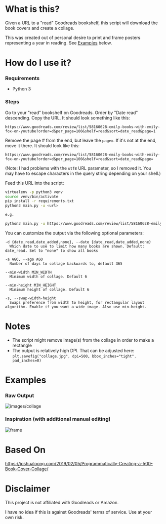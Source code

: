 # What is this?
Given a URL to a "read" Goodreads bookshelf, this script will download the book covers and create a collage. 

This was created out of personal desire to print and frame posters representing a year in reading. See [Examples](#examples) below.

# How do I use it?

### Requirements
* Python 3

### Steps

Go to your "read" bookshelf on Goodreads. Order by "Date read" descending. Copy the URL. It should look something like this:
```
https://www.goodreads.com/review/list/58160628-emily-books-with-emily-fox-on-youtube?order=d&per_page=100&shelf=read&sort=date_read&page=1
```

Remove the page # from the end, but leave the `page=`. If it's not at the end, move it there. It should look like this:
```
https://www.goodreads.com/review/list/58160628-emily-books-with-emily-fox-on-youtube?order=d&per_page=100&shelf=read&sort=date_read&page=
```

(Note: I had problems with the `utf8` URL parameter, so I removed it. You may have to escape characters in the query string depending on your shell.)

Feed this URL into the script:

```bash
virtualenv -p python3 venv
source venv/bin/activate
pip install -r requirements.txt
python3 main.py -u <url>

e.g.

python3 main.py -u https://www.goodreads.com/review/list/58160628-emily-books-with-emily-fox-on-youtube\?order\=d\&per_page\=100\&shelf\=read\&sort\=date_read\&page\=
```

You can customize the output via the following optional parameters:

```
-d {date_read,date_added,none}, --date {date_read,date_added,none}
  Which date to use to limit how many books are shown. Default: date_read. Set to "none" to show all books

-a AGO, --ago AGO
  Number of days to collage backwards to, default 365

--min-width MIN_WIDTH
  Minimum width of collage. Default 6

--min-height MIN_HEIGHT
  Minimum height of collage. Default 6

-s, --swap-width-height
  Swaps preference from width to height, for rectangular layout algorithm. Enable if you want a wide image. Also use min-height.
```

# Notes

* The script might remove image(s) from the collage in order to make a rectangle
* The output is relatively high DPI. That can be adjusted here: `plt.savefig("collage.jpg", dpi=500, bbox_inches="tight", pad_inches=0)` 

# Examples

### Raw Output

![images/collage](https://github.com/dmmatson/gr-collage/blob/main/images/collage.jpg)

### Inspiration (with additional manual editing)
![frame](https://github.com/dmmatson/gr-collage/blob/main/frame.png?raw=true)

# Based On

https://joshualoong.com/2019/02/05/Programmatically-Creating-a-500-Book-Cover-Collage/

# Disclaimer

This project is not affiliated with Goodreads or Amazon.

I have no idea if this is against Goodreads' terms of service. Use at your own risk.
